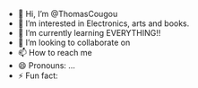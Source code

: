 - 👋 Hi, I’m @ThomasCougou
- 👀 I’m interested in Electronics, arts and books.
- 🌱 I’m currently learning EVERYTHING!!
- 💞️ I’m looking to collaborate on 
- 📫 How to reach me 
- 😄 Pronouns: ...
- ⚡ Fun fact: 

<!---
ThomasCougou/ThomasCougou is a ✨ special ✨ repository because its `README.md` (this file) appears on your GitHub profile.
You can click the Preview link to take a look at your changes.
--->
